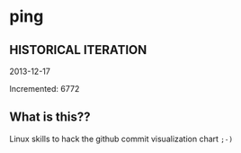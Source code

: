 # ping

## HISTORICAL ITERATION
2013-12-17

Incremented: 6772

## What is this?? 
Linux skills to hack the github commit visualization chart `;-)`
